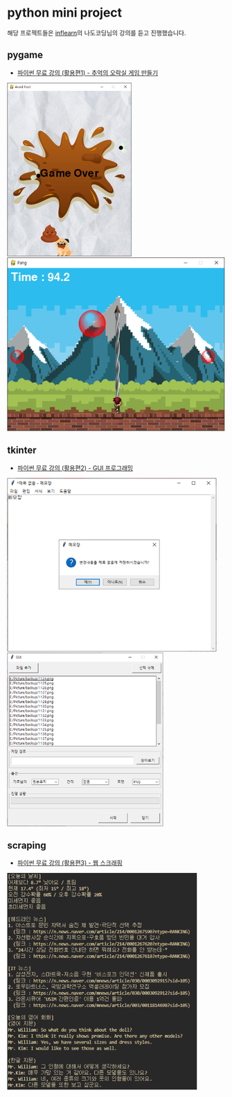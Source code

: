 # python mini project

해당 프로젝트들은 [inflearn](https://www.inflearn.com/)의 나도코딩님의 강의를 듣고 진행했습니다.

## pygame
* [파이썬 무료 강의 (활용편1) - 추억의 오락실 게임 만들기](https://www.inflearn.com/course/%EB%82%98%EB%8F%84%EC%BD%94%EB%94%A9-%ED%8C%8C%EC%9D%B4%EC%8D%AC-%ED%99%9C%EC%9A%A9%ED%8E%B8-1)

<img src="img_src/avoid_poo.png" height="400"> <img src="img_src/pang.png" height="400">

## tkinter
* [파이썬 무료 강의 (활용편2) - GUI 프로그래밍](https://www.inflearn.com/course/%EB%82%98%EB%8F%84%EC%BD%94%EB%94%A9-%ED%8C%8C%EC%9D%B4%EC%8D%AC-%ED%99%9C%EC%9A%A9%ED%8E%B8-2)

<img src="img_src/notepad.png" height="400"> <img src="img_src/img_merge.png" height="400">

## scraping
* [파이썬 무료 강의 (활용편3) - 웹 스크래핑](https://www.inflearn.com/course/%ED%8C%8C%EC%9D%B4%EC%8D%AC-%EC%9B%B9-%EC%8A%A4%ED%81%AC%EB%9E%98%ED%95%91)

<img src="img_src/scraping.png" height="500">
